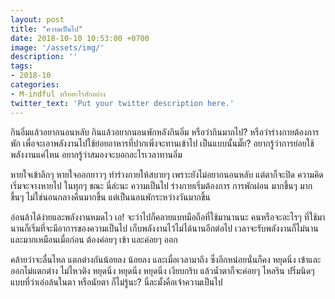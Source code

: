 ```yaml
---
layout: post
title: "ความเป็นไป"
date: 2018-10-10 10:53:00 +0700
image: '/assets/img/'
description: ''
tags:
- 2018-10
categories:
- M-indful หรืออะไรสักอย่าง
twitter_text: 'Put your twitter description here.'
---
```

กินอิ่มแล้วอยากนอนหลับ กินแล้วอยากนอนพักหลังกินอิ่ม หรือว่ากินมากไป? หรือว่าร่างกายต้องการพัก เพื่อจะเอาพลังงานไปใช้ย่อยอาหารที่ปากเพิ่งจะทานเข้าไป เป็นแบบนั้นมั๊ย? อยากรู้ว่าการย่อยใช้พลังงานแค่ไหน อยากรู้ว่าสมองจะบอกอะไรเวลาทานอิ่ม

หายใจเข้าลึกๆ หายใจออกยาวๆ ทำร่างกายให้สบายๆ เพราะยังไม่อยากนอนหลับ แต่ตาก็จะปิด ความคิดเริ่มจะจางหายไป ในทุกๆ ขณะ นี่ล่ะนะ ความเป็นไป ร่างกายเริ่มต้องการ การพักผ่อน มากขึ้นๆ มากขึ้นๆ ไม่ใช่นอนกลางคืนมากขึ้น แต่เป็นนอนพักระหว่างวันมากขึ้น

อ่อนล้าได้ง่ายและพลังงานหมดไว เอ! จะว่าไปก็คลายแบทมือถือที่ใช้มานานนะ คนหรือจะอะไรๆ ที่ใช้มานานก็เริ่มที่จะมีอาการของความเป็นไป เก็บพลังงานไว้ไม่ได้นานอีกต่อไป เวลาจะรับพลังงานก็ไม่นานและมากเหมือนเมื่อก่อน ต้องค่อยๆ เข้า และค่อยๆ ออก

คล้ายว่าจะลื่นไหล แตกต่างกันน้อยลง น้อยลง และเมื่อเวลามาถึง ซึ่งอีกหน่อยนั่นก็คง หยุดนิ่ง เข้าและออกไม่แตกต่าง ไม่ไหวติง หยุดนิ่ง หยุดนิ่ง หยุดนิ่ง เงียบกริบ แล้วน้ำตาก็จะค่อยๆ ไหลริน ปริ่มนิดๆ แบบที่ว่าเอ่อล้นในตา หรือนัยตา ก็ไม่รู้นะ? นี่ละมั้งคือเจ้าความเป็นไป
